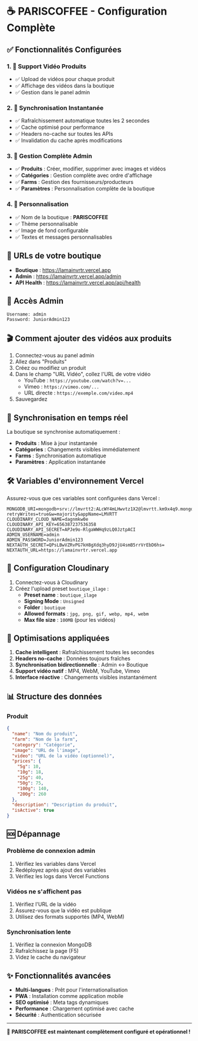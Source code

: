 # ☕ PARISCOFFEE - Configuration Complète

## ✅ Fonctionnalités Configurées

### 1. 🎥 Support Vidéo Produits
- ✅ Upload de vidéos pour chaque produit
- ✅ Affichage des vidéos dans la boutique
- ✅ Gestion dans le panel admin

### 2. 🔄 Synchronisation Instantanée
- ✅ Rafraîchissement automatique toutes les 2 secondes
- ✅ Cache optimisé pour performance
- ✅ Headers no-cache sur toutes les APIs
- ✅ Invalidation du cache après modifications

### 3. 📂 Gestion Complète Admin
- ✅ **Produits** : Créer, modifier, supprimer avec images et vidéos
- ✅ **Catégories** : Gestion complète avec ordre d'affichage
- ✅ **Farms** : Gestion des fournisseurs/producteurs
- ✅ **Paramètres** : Personnalisation complète de la boutique

### 4. 🎨 Personnalisation
- ✅ Nom de la boutique : **PARISCOFFEE**
- ✅ Thème personnalisable
- ✅ Image de fond configurable
- ✅ Textes et messages personnalisables

## 📱 URLs de votre boutique

- **Boutique** : https://lamainvrtr.vercel.app
- **Admin** : https://lamainvrtr.vercel.app/admin
- **API Health** : https://lamainvrtr.vercel.app/api/health

## 🔑 Accès Admin

```
Username: admin
Password: JuniorAdmin123
```

## 🎬 Comment ajouter des vidéos aux produits

1. Connectez-vous au panel admin
2. Allez dans "Produits"
3. Créez ou modifiez un produit
4. Dans le champ "URL Vidéo", collez l'URL de votre vidéo
   - YouTube : `https://youtube.com/watch?v=...`
   - Vimeo : `https://vimeo.com/...`
   - URL directe : `https://exemple.com/video.mp4`
5. Sauvegardez

## 🔄 Synchronisation en temps réel

La boutique se synchronise automatiquement :
- **Produits** : Mise à jour instantanée
- **Catégories** : Changements visibles immédiatement
- **Farms** : Synchronisation automatique
- **Paramètres** : Application instantanée

## 🛠️ Variables d'environnement Vercel

Assurez-vous que ces variables sont configurées dans Vercel :

```env
MONGODB_URI=mongodb+srv://lmvrtt2:ALcWY4mLHwvtz1X2@lmvrtt.km9x4q9.mongodb.net/?retryWrites=true&w=majority&appName=LMVRTT
CLOUDINARY_CLOUD_NAME=dagnmkw0e
CLOUDINARY_API_KEY=656387237536358
CLOUDINARY_API_SECRET=APJe9o-RlgaWWHq9zLQ0JztpACI
ADMIN_USERNAME=admin
ADMIN_PASSWORD=JuniorAdmin123
NEXTAUTH_SECRET=QPsLBwVZRvPG7kH8gXdq3hyD9JjU4smB5rrVrEbD6hs=
NEXTAUTH_URL=https://lamainvrtr.vercel.app
```

## 📸 Configuration Cloudinary

1. Connectez-vous à Cloudinary
2. Créez l'upload preset `boutique_ilage` :
   - **Preset name** : `boutique_ilage`
   - **Signing Mode** : `Unsigned`
   - **Folder** : `boutique`
   - **Allowed formats** : `jpg, png, gif, webp, mp4, webm`
   - **Max file size** : `100MB` (pour les vidéos)

## 🚀 Optimisations appliquées

1. **Cache intelligent** : Rafraîchissement toutes les secondes
2. **Headers no-cache** : Données toujours fraîches
3. **Synchronisation bidirectionnelle** : Admin ↔ Boutique
4. **Support vidéo natif** : MP4, WebM, YouTube, Vimeo
5. **Interface réactive** : Changements visibles instantanément

## 📊 Structure des données

### Produit
```json
{
  "name": "Nom du produit",
  "farm": "Nom de la farm",
  "category": "Catégorie",
  "image": "URL de l'image",
  "video": "URL de la vidéo (optionnel)",
  "prices": {
    "5g": 10,
    "10g": 18,
    "25g": 40,
    "50g": 75,
    "100g": 140,
    "200g": 260
  },
  "description": "Description du produit",
  "isActive": true
}
```

## 🆘 Dépannage

### Problème de connexion admin
1. Vérifiez les variables dans Vercel
2. Redéployez après ajout des variables
3. Vérifiez les logs dans Vercel Functions

### Vidéos ne s'affichent pas
1. Vérifiez l'URL de la vidéo
2. Assurez-vous que la vidéo est publique
3. Utilisez des formats supportés (MP4, WebM)

### Synchronisation lente
1. Vérifiez la connexion MongoDB
2. Rafraîchissez la page (F5)
3. Videz le cache du navigateur

## ✨ Fonctionnalités avancées

- **Multi-langues** : Prêt pour l'internationalisation
- **PWA** : Installation comme application mobile
- **SEO optimisé** : Meta tags dynamiques
- **Performance** : Chargement optimisé avec cache
- **Sécurité** : Authentication sécurisée

---

🎉 **PARISCOFFEE est maintenant complètement configuré et opérationnel !**